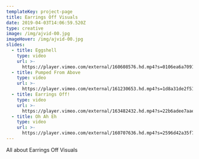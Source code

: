 ```yaml
---
templateKey: project-page
title: Earrings Off Visuals
date: 2019-04-03T14:06:59.520Z
type: creative
image: /img/ajvid-00.jpg
imageHover: /img/ajvid-00.jpg
slides:
  - title: Eggshell
    type: video
    url: >-
      https://player.vimeo.com/external/160608576.hd.mp4?s=0106ea6a709175d70894c6ae9bccd31d1e7fc238&profile_id=119
  - title: Pumped From Above
    type: video
    url: >-
      https://player.vimeo.com/external/161230653.hd.mp4?s=1d8a31de2f518d4224e1e99522f2ed9b1a70c4bc&profile_id=119
  - title: Earrings Off!
    type: video
    url: >-
      https://player.vimeo.com/external/163482432.hd.mp4?s=22b6adee7aae1f3a48bcba414bf4f6055d9b881e&profile_id=119
  - title: Oh Ah Eh
    type: video
    url: >-
      https://player.vimeo.com/external/160707636.hd.mp4?s=2596d42a35f7511a499e4d38b9ce82c783bb7cd3&profile_id=119
---
```

All about Earrings Off Visuals
